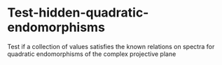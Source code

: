 # Test-hidden-quadratic-endomorphisms
Test if a collection of values satisfies the known relations on spectra for quadratic endomorphisms of the complex projective plane
